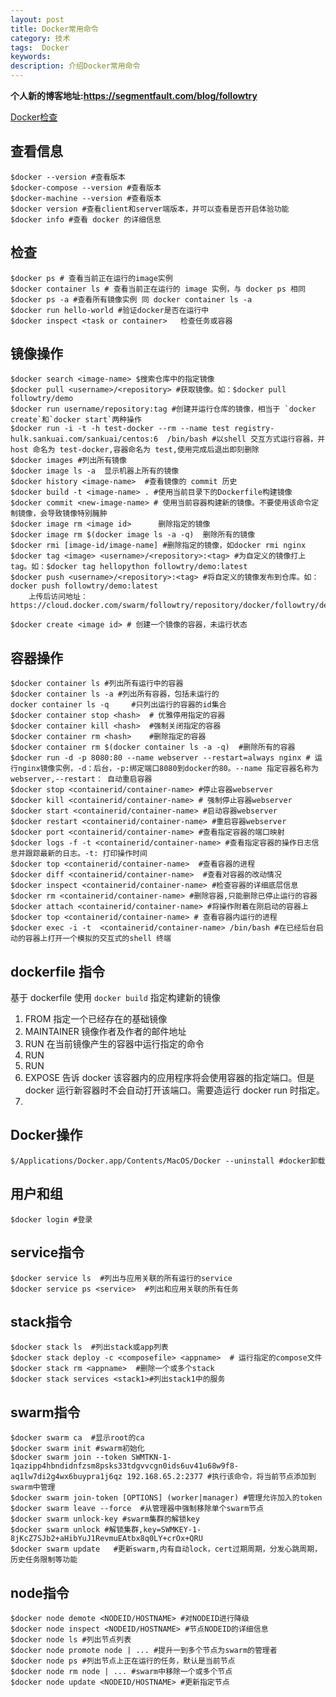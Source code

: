 ```yaml
---
layout: post
title: Docker常用命令
category: 技术
tags:  Docker
keywords: 
description: 介绍Docker常用命令
---
```


**个人新的博客地址:<https://segmentfault.com/blog/followtry>**

[Docker检查](https://docs.docker.com/docker-for-mac/)

## 查看信息

    $docker --version #查看版本
    $docker-compose --version #查看版本
    $docker-machine --version #查看版本
    $docker version #查看client和server端版本，并可以查看是否开启体验功能
    $docker info #查看 docker 的详细信息

## 检查    

    $docker ps # 查看当前正在运行的image实例
    $docker container ls # 查看当前正在运行的 image 实例，与 docker ps 相同
    $docker ps -a #查看所有镜像实例 同 docker container ls -a
    $docker run hello-world #验证docker是否在运行中
    $docker inspect <task or container>   检查任务或容器
    

## 镜像操作

    $docker search <image-name> $搜索仓库中的指定镜像
    $docker pull <username>/<repository> #获取镜像。如：$docker pull followtry/demo
    $docker run username/repository:tag #创建并运行仓库的镜像，相当于 `docker create`和`docker start`两种操作
    $docker run -i -t -h test-docker --rm --name test registry-hulk.sankuai.com/sankuai/centos:6  /bin/bash #以shell 交互方式运行容器，并host 命名为 test-docker,容器命名为 test,使用完成后退出即刻删除
    $docker images #列出所有镜像
    $docker image ls -a  显示机器上所有的镜像
    $docker history <image-name>  #查看镜像的 commit 历史
    $docker build -t <image-name> . #使用当前目录下的Dockerfile构建镜像
    $docker commit <new-image-name> # 使用当前容器构建新的镜像。不要使用该命令定制镜像，会导致镜像特别臃肿
    $docker image rm <image id>      删除指定的镜像
    $docker image rm $(docker image ls -a -q)  删除所有的镜像
    $docker rmi [image-id/image-name] #删除指定的镜像，如docker rmi nginx
    $docker tag <image> <username>/<repository>:<tag> #为自定义的镜像打上tag。如：$docker tag hellopython followtry/demo:latest
    $docker push <username>/<repository>:<tag> #将自定义的镜像发布到仓库。如：docker push followtry/demo:latest
        上传后访问地址：https://cloud.docker.com/swarm/followtry/repository/docker/followtry/demo/general
    
    $docker create <image id> # 创建一个镜像的容器，未运行状态
    
 
## 容器操作
    
    $docker container ls #列出所有运行中的容器
    $docker container ls -a #列出所有容器，包括未运行的
    docker container ls -q     #只列出运行的容器的id集合
    $docker container stop <hash>  # 优雅停用指定的容器
    $docker container kill <hash>  #强制关闭指定的容器
    $docker container rm <hash>    #删除指定的容器
    $docker container rm $(docker container ls -a -q)  #删除所有的容器
    $docker run -d -p 8080:80 --name webserver --restart=always nginx # 运行nginx镜像实例，-d：后台，-p:绑定端口8080到docker的80。--name 指定容器名称为webserver,--restart： 自动重启容器
    $docker stop <containerid/container-name> #停止容器webserver
    $docker kill <containerid/container-name> # 强制停止容器webserver
    $docker start <containerid/container-name> #启动容器webserver
    $docker restart <containerid/container-name> #重启容器webserver
    $docker port <containerid/container-name> #查看指定容器的端口映射
    $docker logs -f -t <containerid/container-name> #查看指定容器的操作日志信息并跟踪最新的日志。-t: 打印操作时间
    $docker top <containerid/container-name>  #查看容器的进程
    $docker diff <containerid/container-name>  #查看对容器的改动情况
    $docker inspect <containerid/container-name> #检查容器的详细底层信息
    $docker rm <containerid/container-name> #删除容器,只能删除已停止运行的容器
    $docker attach <containerid/container-name> #将操作附着在刚启动的容器上
    $docker top <containerid/container-name> # 查看容器内运行的进程
    $docker exec -i -t  <containerid/container-name> /bin/bash #在已经后台启动的容器上打开一个模拟的交互式的shell 终端

## dockerfile 指令

基于 dockerfile 使用 `docker build` 指定构建新的镜像

1. FROM
   指定一个已经存在的基础镜像
2. MAINTAINER
   镜像作者及作者的邮件地址
3. RUN
   在当前镜像产生的容器中运行指定的命令
4. RUN
5. RUN
6. EXPOSE
   告诉 docker 该容器内的应用程序将会使用容器的指定端口。但是docker 运行新容器时不会自动打开该端口。需要造运行 docker run 时指定。
7. 
   
## Docker操作

    $/Applications/Docker.app/Contents/MacOS/Docker --uninstall #docker卸载
    
## 用户和组

    $docker login #登录
    
## service指令

    $docker service ls  #列出与应用关联的所有运行的service
    $docker service ps <service>  #列出和应用关联的所有任务

## stack指令

    $docker stack ls  #列出stack或app列表
    $docker stack deploy -c <composefile> <appname>  # 运行指定的compose文件
    $docker stack rm <appname>  #删除一个或多个stack
    $docker stack services <stack1>#列出stack1中的服务
    
## swarm指令

    $docker swarm ca  #显示root的ca
    $docker swarm init #swarm初始化
    $docker swarm join --token SWMTKN-1-1qazipp4hbndidnfzsm8psks33tdgvvcgn0ids6uv41u68w9f8-aq1lw7di2g4wx6buypra1j6qz 192.168.65.2:2377 #执行该命令，将当前节点添加到swarm中管理
    $docker swarm join-token [OPTIONS] (worker|manager) #管理允许加入的token
    $docker swarm leave --force  #从管理器中强制移除单个swarm节点
    $docker swarm unlock-key #swarm集群的解锁key
    $docker swarm unlock #解锁集群,key=SWMKEY-1-8jKcZ7SJb2+aHibYuJ1RevmuEAtbx8q0LY+crOx+QRU
    $docker swarm update   #更新swarm,内有自动lock，cert过期周期，分发心跳周期，历史任务限制等功能
    
## node指令

    $docker node demote <NODEID/HOSTNAME> #对NODEID进行降级
    $docker node inspect <NODEID/HOSTNAME> #节点NODEID的详细信息
    $docker node ls #列出节点列表
    $docker node promote node | ... #提升一到多个节点为swarm的管理者
    $docker node ps #列出节点上正在运行的任务，默认是当前节点
    $docker node rm node | ... #swarm中移除一个或多个节点
    $docker node update <NODEID/HOSTNAME> #更新指定节点
    
        
    
    
    
    
    
